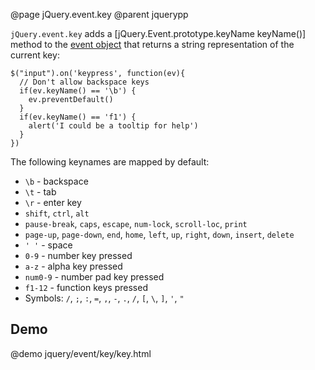 @page jQuery.event.key
@parent jquerypp

`jQuery.event.key` adds a [jQuery.Event.prototype.keyName keyName()] method to the
[event object](http://api.jquery.com/category/events/event-object/)
that returns a string representation of the current key:

	$("input").on('keypress', function(ev){
	  // Don't allow backspace keys
	  if(ev.keyName() == '\b') {
	    ev.preventDefault()
	  }
	  if(ev.keyName() == 'f1') {
	    alert('I could be a tooltip for help')
	  }
	})

The following keynames are mapped by default:

* `\b` - backspace
* `\t` - tab
* `\r` - enter key
* `shift`, `ctrl`, `alt`
* `pause-break`, `caps`, `escape`, `num-lock`, `scroll-loc`, `print`
* `page-up`, `page-down`, `end`, `home`, `left`, `up`, `right`, `down`, `insert`, `delete`
* `' '` - space
* `0-9` - number key pressed
* `a-z` - alpha key pressed
* `num0-9` - number pad key pressed
* `f1-12` - function keys pressed
* Symbols: `/`, `;`, `:`, `=`, `,`, `-`, `.`, `/`, `[`, `\`, `]`, `'`, `"`

## Demo

@demo jquery/event/key/key.html
